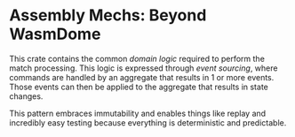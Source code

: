 # Assembly Mechs: Beyond WasmDome

This crate contains the common _domain logic_ required to perform the match processing. This logic is expressed through _event sourcing_, where commands are handled by an aggregate that results in 1 or more events. Those events can then be applied to the aggregate that results in state changes.

This pattern embraces immutability and enables things like replay and incredibly easy testing because everything is deterministic and predictable.
